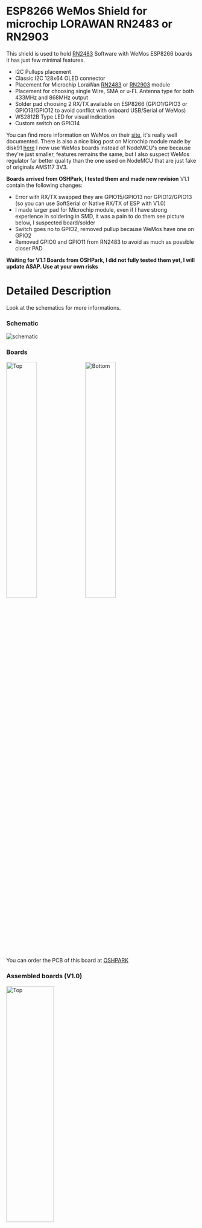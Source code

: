 ESP8266 WeMos Shield for microchip LORAWAN RN2483 or RN2903
===========================================================

This shield is used to hold [RN2483][4] Software with WeMos ESP8266 boards it has just few minimal features. 
- I2C Pullups placement
- Classic I2C 128x64 OLED connector
- Placement for Microchip LoraWan [RN2483][4] or [RN2903][4] module
- Placement for choosing single Wire, SMA or u-FL Antenna type for both 433MHz and 868MHz output
- Solder pad choosing 2 RX/TX available on ESP8266 (GPIO1/GPIO3 or GPIO13/GPIO12 to avoid conflict with onboard USB/Serial of WeMos)
- WS2812B Type LED for visual indication
- Custom switch on GPIO14

You can find more information on WeMos on their [site][1], it's really well documented. There is also a nice blog post on Microchip module made by disk91 [here][5]
I now use WeMos boards instead of NodeMCU's one because they're just smaller, features remains the same, but I also suspect WeMos regulator far better quality than the one used on NodeMCU that are just fake of originals AMS117 3V3.

**Boards arrived from OSHPark, I tested them and made new revision**
V1.1 contain the following changes:
- Error with RX/TX swapped they are GPIO15/GPIO13 nor GPIO12/GPIO13 (so you can use SoftSerial or Native RX/TX of ESP with V1.0)
- I made larger pad for Microchip module, even if I have strong experience in soldering in SMD, it was a pain to do them see picture below, I suspected board/solder
- Switch goes no to GPIO2, removed pullup because WeMos have one on GPIO2
- Removed GPIO0 and GPIO11 from RN2483 to avoid as much as possible closer PAD

**Waiting for V1.1 Boards from OSHPark, I did not fully tested them yet, I will update ASAP. Use at your own risks**

Detailed Description
====================

Look at the schematics for more informations.

### Schematic  
![schematic](https://raw.githubusercontent.com/hallard/WeMos-RN2483/master/WeMos-RN2483-sch.png)  

### Boards  
<img src="https://raw.githubusercontent.com/hallard/WeMos-RN2483/master/WeMos-RN2483-top.png" alt="Top" width="40%" height="40%">&nbsp;
<img src="https://raw.githubusercontent.com/hallard/WeMos-RN2483/master/WeMos-RN2483-bot.png" alt="Bottom" width="40%" height="40%">&nbsp; 

You can order the PCB of this board at [OSHPARK][3]

### Assembled boards (V1.0)

<img src="https://raw.githubusercontent.com/hallard/WeMos-RN2483/master/pictures/WeMos-RN2483-top.jpg" alt="Top" width="50%" height="40%">&nbsp;
<img src="https://raw.githubusercontent.com/hallard/WeMos-RN2483/master/pictures/WeMos-RN2483-bot.jpg" alt="Bottom" width="50%" height="40%">&nbsp; 
<img src="https://raw.githubusercontent.com/hallard/WeMos-RN2483/master/pictures/WeMos-RN2483-mod.jpg" alt="Bottom" width="50%" height="40%">&nbsp; 

##License

You can do whatever you like with this design.

##Misc
See news and other projects on my [blog][2] 
 
[1]: http://www.wemos.cc/Products/d1_mini.html
[2]: https://hallard.me
[3]: https://oshpark.com/shared_projects/G3MI8Wk2
[4]: http://www.microchip.com/wwwproducts/Devices.aspx?product=RN2483
[5]: https://www.disk91.com/2015/technology/networks/first-step-in-lora-land-microchip-rn2483-test/
[6]: http://www.tme.eu/gb/details/rtx-mid-3v/aurel-rf-communication-modules/aurel/650201033g/
[7]: http://www.microchip.com/wwwproducts/Devices.aspx?product=RN2903
